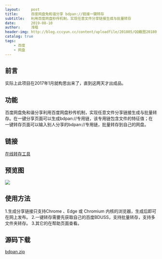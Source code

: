 ```yaml
---
layout:     post
title:      百度网盘免和谐分享 bdpan://链接一键转存
subtitle:   利用百度网盘秒传机制，实现任意文件分享链接生成与批量转存
date:       2019-08-10
author:     浅唱
header-img: http://blog.cccyun.cc/content/uploadfile/201805/QQ截图20180517141720.png
catalog: true
tags:
    - 百度
    - 网盘
---
```



## 前言
实际上此项目在2017年1月就构思出来了，直到这两天才出成品。

## 功能
百度网盘免和谐分享利用百度网盘秒传机制，实现任意文件分享链接生成与批量转存。在一键分享页面可以生成bdpan://专用链，该专用链包含文件的特征值；在一键转存页面可以输入别人分享的bdpan://专用链，批量转存到自己的网盘。

## 链接
[在线转存工具](http://wp.cccyun.cc/)

## 预览图
![](http://blog.cccyun.cc/content/uploadfile/201805/QQ截图20180517141720.png)

## 使用方法
1.生成分享链接只支持Chrome 、Edge 或 Chromium 内核的浏览器，生成后即可在网上发布。
2.一键转存需要先获取自己的百度BDUSS，支持批量转存，支持多文件夹转存。
3.其它的在帮助页面查看。

## 源码下载
[bdpan.zip](http://blog.cccyun.cc/content/uploadfile/201805/bdpan.zip)
